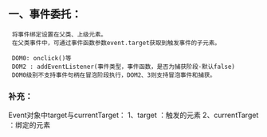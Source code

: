 
## 一、事件委托：
     将事件绑定设置在父类、上级元素。
     在父类事件中，可通过事件函数参数event.target获取到触发事件的子元素。

     DOM0: onclick()等
     DOM2 : addEventListener(事件类型，事件函数，是否为捕获阶段-默认false)
     DOM0级别不支持事件句柄在冒泡阶段执行，DOM2、3则支持冒泡事件和捕获。

  ### 补充：
Event对象中target与currentTarget：
1、target ：触发的元素
2、currentTarget ：绑定的元素